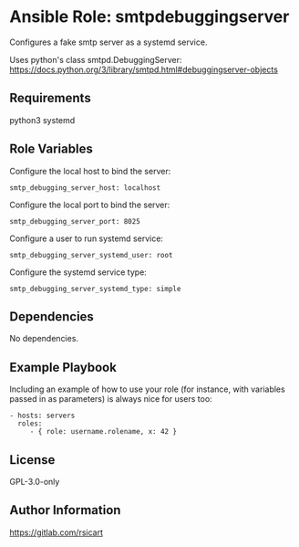 Ansible Role: smtpdebuggingserver
=================================

Configures a fake smtp server as a systemd service.

Uses python's class smtpd.DebuggingServer: https://docs.python.org/3/library/smtpd.html#debuggingserver-objects

Requirements
------------

python3
systemd

Role Variables
--------------

Configure the local host to bind the server:

```
smtp_debugging_server_host: localhost
```

Configure the local port to bind the server:

```
smtp_debugging_server_port: 8025
```

Configure a user to run systemd service:

```
smtp_debugging_server_systemd_user: root
```

Configure the systemd service type:

```
smtp_debugging_server_systemd_type: simple
```

Dependencies
------------

No dependencies.


Example Playbook
----------------

Including an example of how to use your role (for instance, with variables passed in as parameters) is always nice for users too:

    - hosts: servers
      roles:
         - { role: username.rolename, x: 42 }

License
-------

GPL-3.0-only

Author Information
------------------

https://gitlab.com/rsicart

